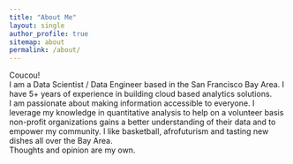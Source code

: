 ```yaml
---
title: "About Me"
layout: single
author_profile: true
sitemap: about
permalink: /about/
---
```



Coucou!  
I am a Data Scientist / Data Engineer based in the San Francisco Bay Area. I have 5+ years of experience in building cloud based analytics solutions.   
I am passionate about making information accessible to everyone. I leverage my knowledge in quantitative analysis to help on a volunteer basis non-profit organizations gains a better understanding of their data and to empower my community.
I like basketball, afrofuturism and tasting new dishes all over the Bay Area.  
Thoughts and opinion are my own.
<!-- {: style="text-align: justify;"} -->